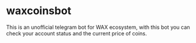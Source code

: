 # waxcoinsbot
This is an unofficial telegram bot for WAX ecosystem, with this bot you can check your account status and the current price of coins.